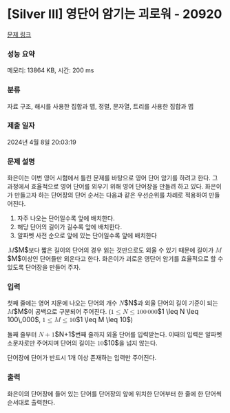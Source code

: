 # [Silver III] 영단어 암기는 괴로워 - 20920 

[문제 링크](https://www.acmicpc.net/problem/20920) 

### 성능 요약

메모리: 13864 KB, 시간: 200 ms

### 분류

자료 구조, 해시를 사용한 집합과 맵, 정렬, 문자열, 트리를 사용한 집합과 맵

### 제출 일자

2024년 4월 8일 20:03:19

### 문제 설명

<p>화은이는 이번 영어 시험에서 틀린 문제를 바탕으로 영어 단어 암기를 하려고 한다. 그 과정에서 효율적으로 영어 단어를 외우기 위해 영어 단어장을 만들려 하고 있다. 화은이가 만들고자 하는 단어장의 단어 순서는 다음과 같은 우선순위를 차례로 적용하여 만들어진다.</p>

<ol>
	<li>자주 나오는 단어일수록 앞에 배치한다.</li>
	<li>해당 단어의 길이가 길수록 앞에 배치한다.</li>
	<li>알파벳 사전 순으로 앞에 있는 단어일수록 앞에 배치한다</li>
</ol>

<p><mjx-container class="MathJax" jax="CHTML" style="font-size: 109%; position: relative;"> <mjx-math class="MJX-TEX" aria-hidden="true"><mjx-mi class="mjx-i"><mjx-c class="mjx-c1D440 TEX-I"></mjx-c></mjx-mi></mjx-math><mjx-assistive-mml unselectable="on" display="inline"><math xmlns="http://www.w3.org/1998/Math/MathML"><mi>M</mi></math></mjx-assistive-mml><span aria-hidden="true" class="no-mathjax mjx-copytext">$M$</span></mjx-container>보다 짧은 길이의 단어의 경우 읽는 것만으로도 외울 수 있기 때문에 길이가 <mjx-container class="MathJax" jax="CHTML" style="font-size: 109%; position: relative;"><mjx-math class="MJX-TEX" aria-hidden="true"><mjx-mi class="mjx-i"><mjx-c class="mjx-c1D440 TEX-I"></mjx-c></mjx-mi></mjx-math><mjx-assistive-mml unselectable="on" display="inline"><math xmlns="http://www.w3.org/1998/Math/MathML"><mi>M</mi></math></mjx-assistive-mml><span aria-hidden="true" class="no-mathjax mjx-copytext">$M$</span></mjx-container>이상인 단어들만 외운다고 한다. 화은이가 괴로운 영단어 암기를 효율적으로 할 수 있도록 단어장을 만들어 주자.</p>

### 입력 

 <p>첫째 줄에는 영어 지문에 나오는 단어의 개수 <mjx-container class="MathJax" jax="CHTML" style="font-size: 109%; position: relative;"><mjx-math class="MJX-TEX" aria-hidden="true"><mjx-mi class="mjx-i"><mjx-c class="mjx-c1D441 TEX-I"></mjx-c></mjx-mi></mjx-math><mjx-assistive-mml unselectable="on" display="inline"><math xmlns="http://www.w3.org/1998/Math/MathML"><mi>N</mi></math></mjx-assistive-mml><span aria-hidden="true" class="no-mathjax mjx-copytext">$N$</span></mjx-container>과 외울 단어의 길이 기준이 되는 <mjx-container class="MathJax" jax="CHTML" style="font-size: 109%; position: relative;"><mjx-math class="MJX-TEX" aria-hidden="true"><mjx-mi class="mjx-i"><mjx-c class="mjx-c1D440 TEX-I"></mjx-c></mjx-mi></mjx-math><mjx-assistive-mml unselectable="on" display="inline"><math xmlns="http://www.w3.org/1998/Math/MathML"><mi>M</mi></math></mjx-assistive-mml><span aria-hidden="true" class="no-mathjax mjx-copytext">$M$</span></mjx-container>이 공백으로 구분되어 주어진다. (<mjx-container class="MathJax" jax="CHTML" style="font-size: 109%; position: relative;"><mjx-math class="MJX-TEX" aria-hidden="true"><mjx-mn class="mjx-n"><mjx-c class="mjx-c31"></mjx-c></mjx-mn><mjx-mo class="mjx-n" space="4"><mjx-c class="mjx-c2264"></mjx-c></mjx-mo><mjx-mi class="mjx-i" space="4"><mjx-c class="mjx-c1D441 TEX-I"></mjx-c></mjx-mi><mjx-mo class="mjx-n" space="4"><mjx-c class="mjx-c2264"></mjx-c></mjx-mo><mjx-mn class="mjx-n" space="4"><mjx-c class="mjx-c31"></mjx-c><mjx-c class="mjx-c30"></mjx-c><mjx-c class="mjx-c30"></mjx-c></mjx-mn><mjx-mstyle><mjx-mspace style="width: 0.167em;"></mjx-mspace></mjx-mstyle><mjx-mn class="mjx-n"><mjx-c class="mjx-c30"></mjx-c><mjx-c class="mjx-c30"></mjx-c><mjx-c class="mjx-c30"></mjx-c></mjx-mn></mjx-math><mjx-assistive-mml unselectable="on" display="inline"><math xmlns="http://www.w3.org/1998/Math/MathML"><mn>1</mn><mo>≤</mo><mi>N</mi><mo>≤</mo><mn>100</mn><mstyle scriptlevel="0"><mspace width="0.167em"></mspace></mstyle><mn>000</mn></math></mjx-assistive-mml><span aria-hidden="true" class="no-mathjax mjx-copytext">$1 \leq N \leq 100\,000$</span></mjx-container>, <mjx-container class="MathJax" jax="CHTML" style="font-size: 109%; position: relative;"><mjx-math class="MJX-TEX" aria-hidden="true"><mjx-mn class="mjx-n"><mjx-c class="mjx-c31"></mjx-c></mjx-mn><mjx-mo class="mjx-n" space="4"><mjx-c class="mjx-c2264"></mjx-c></mjx-mo><mjx-mi class="mjx-i" space="4"><mjx-c class="mjx-c1D440 TEX-I"></mjx-c></mjx-mi><mjx-mo class="mjx-n" space="4"><mjx-c class="mjx-c2264"></mjx-c></mjx-mo><mjx-mn class="mjx-n" space="4"><mjx-c class="mjx-c31"></mjx-c><mjx-c class="mjx-c30"></mjx-c></mjx-mn></mjx-math><mjx-assistive-mml unselectable="on" display="inline"><math xmlns="http://www.w3.org/1998/Math/MathML"><mn>1</mn><mo>≤</mo><mi>M</mi><mo>≤</mo><mn>10</mn></math></mjx-assistive-mml><span aria-hidden="true" class="no-mathjax mjx-copytext">$1 \leq M \leq 10$</span></mjx-container>)</p>

<p>둘째 줄부터 <mjx-container class="MathJax" jax="CHTML" style="font-size: 109%; position: relative;"><mjx-math class="MJX-TEX" aria-hidden="true"><mjx-mi class="mjx-i"><mjx-c class="mjx-c1D441 TEX-I"></mjx-c></mjx-mi><mjx-mo class="mjx-n" space="3"><mjx-c class="mjx-c2B"></mjx-c></mjx-mo><mjx-mn class="mjx-n" space="3"><mjx-c class="mjx-c31"></mjx-c></mjx-mn></mjx-math><mjx-assistive-mml unselectable="on" display="inline"><math xmlns="http://www.w3.org/1998/Math/MathML"><mi>N</mi><mo>+</mo><mn>1</mn></math></mjx-assistive-mml><span aria-hidden="true" class="no-mathjax mjx-copytext">$N+1$</span></mjx-container>번째 줄까지 외울 단어를 입력받는다. 이때의 입력은 알파벳 소문자로만 주어지며 단어의 길이는 <mjx-container class="MathJax" jax="CHTML" style="font-size: 109%; position: relative;"><mjx-math class="MJX-TEX" aria-hidden="true"><mjx-mn class="mjx-n"><mjx-c class="mjx-c31"></mjx-c><mjx-c class="mjx-c30"></mjx-c></mjx-mn></mjx-math><mjx-assistive-mml unselectable="on" display="inline"><math xmlns="http://www.w3.org/1998/Math/MathML"><mn>10</mn></math></mjx-assistive-mml><span aria-hidden="true" class="no-mathjax mjx-copytext">$10$</span></mjx-container>을 넘지 않는다.</p>

<p>단어장에 단어가 반드시 1개 이상 존재하는 입력만 주어진다.</p>

### 출력 

 <p>화은이의 단어장에 들어 있는 단어를 단어장의 앞에 위치한 단어부터 한 줄에 한 단어씩 순서대로 출력한다.</p>

